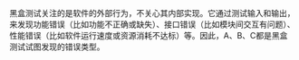黑盒测试关注的是软件的外部行为，不关心其内部实现。它通过测试输入和输出，来发现功能错误（比如功能不正确或缺失）、接口错误（比如模块间交互有问题）、性能错误（比如软件运行速度或资源消耗不达标）等。因此，A、B、C都是黑盒测试试图发现的错误类型。
